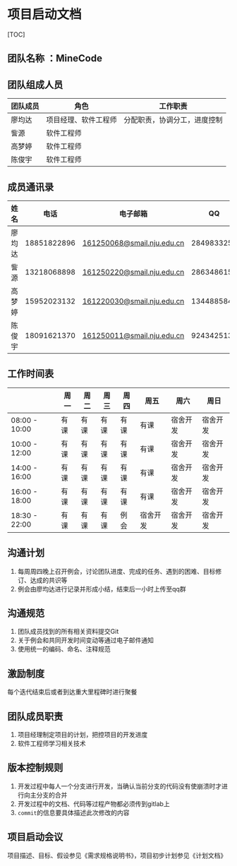 # 项目启动文档

[TOC]

## 团队名称 ：MineCode

## 团队组成人员

| 团队成员 | 角色         | 工作职责           |
| ---- | ---------- | -------------- |
| 廖均达  | 项目经理、软件工程师 | 分配职责，协调分工，进度控制 |
| 訾源   | 软件工程师      |                |
| 高梦婷  | 软件工程师      |                |
| 陈俊宇  | 软件工程师      |                |

## 成员通讯录

| 姓名   | 电话          | 电子邮箱                       | QQ         |
| ---- | ----------- | -------------------------- | ---------- |
| 廖均达  | 18851822896 | 161250068@smail.nju.edu.cn | 284983325  |
| 訾源   | 13218068898 | 161250220@smail.nju.edu.cn | 2863486157 |
| 高梦婷  | 15952023132 | 161220030@smail.nju.edu.cn | 1344885846 |
| 陈俊宇  | 18091621370 | 161250011@smail.nju.edu.cn | 924342513  |

## 工作时间表



|               | 周一   | 周二   | 周三   | 周四   | 周五   | 周六   | 周日   |
| ------------- | ---- | ---- | ---- | ---- | ---- | ---- | ---- |
| 08:00 - 10:00 | 有课   | 有课   | 有课   | 有课   | 有课   | 宿舍开发 | 宿舍开发 |
| 10:00 - 12:00 | 有课   | 有课   | 有课   | 有课   | 有课   | 宿舍开发 | 宿舍开发 |
| 14:00 - 16:00 | 有课   | 有课   | 有课   | 有课   | 有课   | 宿舍开发 | 宿舍开发 |
| 16:00 - 18:00 | 有课   | 有课   | 有课   | 有课   | 有课   | 宿舍开发 | 宿舍开发 |
| 18:30 - 22:00 | 有课   | 有课   | 有课   | 例会   | 宿舍开发 | 宿舍开发 | 宿舍开发 |

## 沟通计划

1. 每周周四晚上召开例会，讨论团队进度、完成的任务、遇到的困难、目标修订、达成的共识等
2. 例会由廖均达进行记录并形成小结，结束后一小时上传至qq群



## 沟通规范

1. 团队成员找到的所有相关资料提交Git
2. 关于例会和共同开发时间变动等通过电子邮件通知
3. 使用统一的编码、命名、注释规范


## 激励制度

每个迭代结束后或者到达重大里程碑时进行聚餐


## 团队成员职责

1. 项目经理制定项目的计划，把控项目的开发进度
2. 软件工程师学习相关技术

## 版本控制规则

1. 开发过程中每人一个分支进行开发，当确认当前分支的代码没有使崩溃时才进行向主分支的合并
2. 开发过程中的文档、代码等过程产物都必须传到gitlab上
3. `commit`的信息要具体描述此次修改的内容

## 项目启动会议

项目描述、目标、假设参见《需求规格说明书》，项目初步计划参见《计划文档》